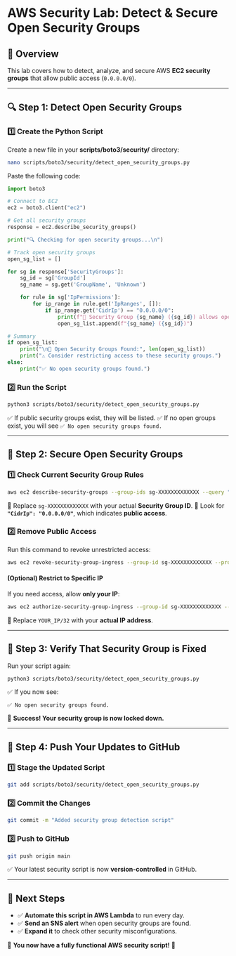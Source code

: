 # **AWS Security Lab: Detect & Secure Open Security Groups**

## **📌 Overview**
This lab covers how to detect, analyze, and secure AWS **EC2 security groups** that allow public access (`0.0.0.0/0`).

---

## **🔍 Step 1: Detect Open Security Groups**
### **1️⃣ Create the Python Script**
Create a new file in your **scripts/boto3/security/** directory:
```bash
nano scripts/boto3/security/detect_open_security_groups.py
```

Paste the following code:
```python
import boto3

# Connect to EC2
ec2 = boto3.client("ec2")

# Get all security groups
response = ec2.describe_security_groups()

print("🔍 Checking for open security groups...\n")

# Track open security groups
open_sg_list = []

for sg in response['SecurityGroups']:
    sg_id = sg['GroupId']
    sg_name = sg.get('GroupName', 'Unknown')

    for rule in sg['IpPermissions']:
        for ip_range in rule.get('IpRanges', []):
            if ip_range.get('CidrIp') == "0.0.0.0/0":
                print(f"🚨 Security Group {sg_name} ({sg_id}) allows open access!")
                open_sg_list.append(f"{sg_name} ({sg_id})")

# Summary
if open_sg_list:
    print("\n🚨 Open Security Groups Found:", len(open_sg_list))
    print("⚠️ Consider restricting access to these security groups.")
else:
    print("✅ No open security groups found.")
```

### **2️⃣ Run the Script**
```bash
python3 scripts/boto3/security/detect_open_security_groups.py
```
✅ If public security groups exist, they will be listed.
✅ If no open groups exist, you will see `✅ No open security groups found.`

---

## **🔐 Step 2: Secure Open Security Groups**
### **1️⃣ Check Current Security Group Rules**
```bash
aws ec2 describe-security-groups --group-ids sg-XXXXXXXXXXXXX --query "SecurityGroups[*].IpPermissions"
```
🔹 Replace `sg-XXXXXXXXXXXXX` with your actual **Security Group ID**.
🔹 Look for **`"CidrIp": "0.0.0.0/0"`**, which indicates **public access**.

### **2️⃣ Remove Public Access**
Run this command to revoke unrestricted access:
```bash
aws ec2 revoke-security-group-ingress --group-id sg-XXXXXXXXXXXXX --protocol all --port -1 --cidr 0.0.0.0/0
```

#### **(Optional) Restrict to Specific IP**
If you need access, allow **only your IP**:
```bash
aws ec2 authorize-security-group-ingress --group-id sg-XXXXXXXXXXXXX --protocol tcp --port 22 --cidr YOUR_IP/32
```
🔹 Replace `YOUR_IP/32` with your **actual IP address**.

---

## **📌 Step 3: Verify That Security Group is Fixed**
Run your script again:
```bash
python3 scripts/boto3/security/detect_open_security_groups.py
```
✅ If you now see:
```
✅ No open security groups found.
```
🎉 **Success! Your security group is now locked down.**

---

## **🚀 Step 4: Push Your Updates to GitHub**
### **1️⃣ Stage the Updated Script**
```bash
git add scripts/boto3/security/detect_open_security_groups.py
```
### **2️⃣ Commit the Changes**
```bash
git commit -m "Added security group detection script"
```
### **3️⃣ Push to GitHub**
```bash
git push origin main
```
✅ Your latest security script is now **version-controlled** in GitHub.

---

## **📌 Next Steps**
- ✅ **Automate this script in AWS Lambda** to run every day.
- ✅ **Send an SNS alert** when open security groups are found.
- ✅ **Expand it** to check other security misconfigurations.

🚀 **You now have a fully functional AWS security script!** 🎉

